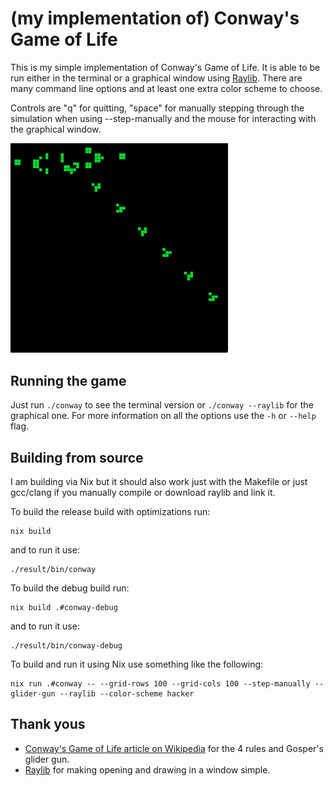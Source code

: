 # (my implementation of) Conway's Game of Life

This is my simple implementation of Conway's Game of Life.
It is able to be run either in the terminal or a graphical window using [Raylib](https://raylib.com).
There are many command line options and at least one extra color scheme to choose.

Controls are "q" for quitting, "space" for manually stepping through the
simulation when using --step-manually and the mouse for interacting with the
graphical window.

<img src="./images/raylib-hacker.png" width="69%" alt="Raylib with the hacker colorscheme" />

## Running the game

Just run `./conway` to see the terminal version or `./conway --raylib` for the graphical one.
For more information on all the options use the `-h` or `--help` flag.

## Building from source

I am building via Nix but it should also work just with the Makefile or just gcc/clang if you manually compile or download raylib and link it.

To build the release build with optimizations run:
```shell
nix build
```
and to run it use:
```shell
./result/bin/conway
```


To build the debug build run:
```shell
nix build .#conway-debug
```
and to run it use:
```shell
./result/bin/conway-debug
```

To build and run it using Nix use something like the following:
```shell
nix run .#conway -- --grid-rows 100 --grid-cols 100 --step-manually --glider-gun --raylib --color-scheme hacker
```

## Thank yous

- [Conway's Game of Life article on Wikipedia](https://en.wikipedia.org/wiki/Conway%27s_Game_of_Life) for the 4 rules and Gosper's glider gun.
- [Raylib](https://raylib.com) for making opening and drawing in a window simple.
